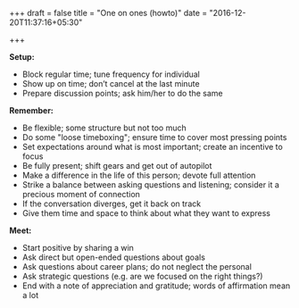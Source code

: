 +++
draft = false
title = "One on ones (howto)"
date = "2016-12-20T11:37:16+05:30"

+++

**Setup:**

- Block regular time; tune frequency for individual
- Show up on time; don’t cancel at the last minute
- Prepare discussion points; ask him/her to do the same

**Remember:**

- Be flexible; some structure but not too much
- Do some "loose timeboxing"; ensure time to cover most pressing points
- Set expectations around what is most important; create an incentive to focus
- Be fully present; shift gears and get out of autopilot
- Make a difference in the life of this person; devote full attention
- Strike a balance between asking questions and listening; consider it a precious moment of connection
- If the conversation diverges, get it back on track
- Give them time and space to think about what they want to express

**Meet:**

- Start positive by sharing a win
- Ask direct but open-ended questions about goals
- Ask questions about career plans; do not neglect the personal
- Ask strategic questions (e.g. are we focused on the right things?)
- End with a note of appreciation and gratitude; words of affirmation mean a lot
